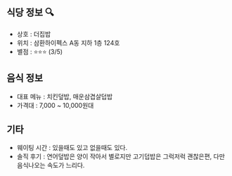 ## 식당 정보 :mag:
- 상호 : 더집밥
- 위치 : 삼환하이펙스 A동 지하 1층 124호 
- 별점 : :star::star::star: (3/5)

## 음식 정보

- 대표 메뉴 : 치킨덮밥, 매운삼겹살덥밥 
- 가격대 : 7,000 ~ 10,000원대

## 기타 

- 웨이팅 시간 : 있을때도 있고 없을때도 있다.
- 솔직 후기 :  연어덮밥은 양이 작아서 별로지만 고기덥밥은 그럭저럭 괜찮은편, 다만 음식나오는 속도가 느리다.

